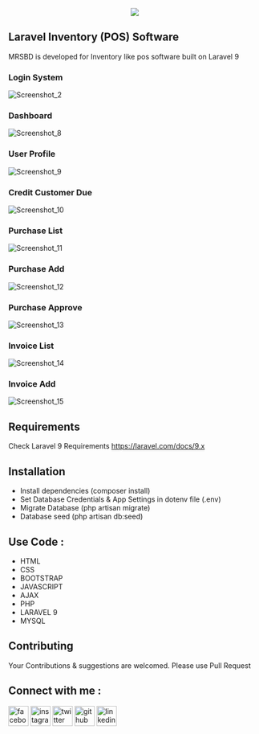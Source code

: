 <p align="center"><a href="https://facebook.com/sm.sohag007" target="_blank"><img src="https://user-images.githubusercontent.com/107453434/176463015-4baad7de-f888-4a12-9a30-4d059fb5d498.jpg"></a></p>

## Laravel Inventory (POS) Software
MRSBD is developed for Inventory like pos software built on Laravel 9

### Login System
![Screenshot_2](https://user-images.githubusercontent.com/107453434/176536061-312d9681-692b-412e-9380-8c8f19287332.jpg)

### Dashboard
![Screenshot_8](https://user-images.githubusercontent.com/107453434/178939364-183e122a-3e17-421d-9fa1-5f9e7cf1a529.jpg)

### User Profile
![Screenshot_9](https://user-images.githubusercontent.com/107453434/178939503-eae4c2d6-55e0-4fc7-8078-6a88641f0c6f.jpg)

### Credit Customer Due
![Screenshot_10](https://user-images.githubusercontent.com/107453434/178939658-321a4023-99ad-43bc-915c-5857dc6c86de.jpg)

### Purchase List
![Screenshot_11](https://user-images.githubusercontent.com/107453434/178939823-36a8a82c-af12-4ea8-b324-7d2f8bdf34ee.jpg)

### Purchase Add
![Screenshot_12](https://user-images.githubusercontent.com/107453434/178939988-54cbfdc6-5b88-4853-89e8-8a82d46c3b26.jpg)

### Purchase Approve
![Screenshot_13](https://user-images.githubusercontent.com/107453434/178940091-1e3187f1-5170-4b84-81ac-3902ff379468.jpg)

### Invoice List
![Screenshot_14](https://user-images.githubusercontent.com/107453434/178940267-bdeee077-42c0-4515-91fe-d74fa8a5739c.jpg)

### Invoice Add
![Screenshot_15](https://user-images.githubusercontent.com/107453434/178940467-fa8951c9-9b43-4ebe-b6e7-b4560a9a0168.jpg)

## Requirements
Check Laravel 9 Requirements https://laravel.com/docs/9.x

## Installation
- Install dependencies (composer install)<br>
- Set Database Credentials & App Settings in dotenv file (.env)<br>
- Migrate Database (php artisan migrate)<br>
- Database seed (php artisan db:seed)


## Use Code : 
- HTML<br>
- CSS<br>
- BOOTSTRAP<br>
- JAVASCRIPT<br>
- AJAX<br>
- PHP<br>
- LARAVEL 9<br>
- MYSQL

## Contributing
Your Contributions & suggestions are welcomed. Please use Pull Request


## Connect with me :
<p dir="auto"><a href="https://www.facebook.com/sm.sohag007" rel="nofollow"><img src="https://camo.githubusercontent.com/2d1ffa69dd491ebeca01b2098cf8233dd09950ff5895abccd5b455ca442abc59/68747470733a2f2f696d672e736869656c64732e696f2f62616467652f46616365626f6f6b2d3138373746323f7374796c653d666f722d7468652d6261646765266c6f676f3d66616365626f6f6b266c6f676f436f6c6f723d7768697465" alt="facebook" height="40" style="max-width: 100%;"></a>  <a href="https://www.instagram.com/sm.sohag007/" rel="nofollow"><img src="https://camo.githubusercontent.com/b3d4671768bd0f9b6c8f410a25a96e0c5a4d135208d8910461e986f97e7985ab/68747470733a2f2f696d672e736869656c64732e696f2f62616467652f496e7374616772616d2d4534343035463f7374796c653d666f722d7468652d6261646765266c6f676f3d696e7374616772616d266c6f676f436f6c6f723d7768697465" alt="instagram" height="40" style="max-width: 100%;"></a>  <a href="https://twitter.com/sm.sohag007" rel="nofollow"><img src="https://camo.githubusercontent.com/5d03c86f6a75f7cbe80d135d9162fbf6dc46a31253cf30a8e9bb8279b4d574d3/68747470733a2f2f696d672e736869656c64732e696f2f62616467652f547769747465722d3144413146323f7374796c653d666f722d7468652d6261646765266c6f676f3d74776974746572266c6f676f436f6c6f723d7768697465" alt="twitter" height="40" style="max-width: 100%;"></a>  <a href="https://github.com/mostafizur008"><img src="https://camo.githubusercontent.com/bd2bd127c104ba5c98bb12c70801b075aee1f040009089510f69554300e7ff41/68747470733a2f2f696d672e736869656c64732e696f2f62616467652f4769742d4630353033323f7374796c653d666f722d7468652d6261646765266c6f676f3d676974266c6f676f436f6c6f723d7768697465" alt="github" height="40" style="max-width: 100%;"></a>  <a href="https://www.linkedin.com/in/sm.sohag008/" rel="nofollow"><img src="https://camo.githubusercontent.com/a80d00f23720d0bc9f55481cfcd77ab79e141606829cf16ec43f8cacc7741e46/68747470733a2f2f696d672e736869656c64732e696f2f62616467652f4c696e6b6564496e2d3030373742353f7374796c653d666f722d7468652d6261646765266c6f676f3d6c696e6b6564696e266c6f676f436f6c6f723d7768697465" alt="linkedin" height="40" style="max-width: 100%;"></a></p>
